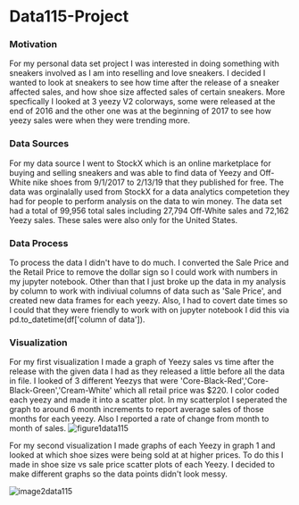 # Data115-Project

### Motivation
For my personal data set project I was interested in doing something with sneakers involved as I am into reselling and love sneakers. I decided I wanted to look at sneakers to see how time after the release of a sneaker affected sales, and how shoe size affected sales of certain sneakers. More specfically I looked at 3 yeezy V2 colorways, some were released at the end of 2016 and the other one was at the beginning of 2017 to see how yeezy sales were when they were trending more.

### Data Sources
For my data source I went to StockX which is an online marketplace for buying and selling sneakers and was able to find data of Yeezy and Off-White nike shoes from 9/1/2017 to 2/13/19 that they published for free. The data was orginalally used from StockX for a data analytics competetion they had for people to perform analysis on the data to win money. The data set had a total of 99,956 total sales including 27,794 Off-White sales and 72,162 Yeezy sales. These sales were also only for the United States.
 
 ### Data Process
 To process the data I didn't have to do much. I converted the Sale Price and the Retail Price to remove the dollar sign so I could work with numbers in my jupyter notebook. Other than that I just broke up the data in my analysis by column to work with indiviual columns of data such as 'Sale Price', and created new data frames for each yeezy. Also, I had to covert date times so I could that they were friendly to work with on jupyter notebook I did this via pd.to_datetime(df['column of data']).
 
 ### Visualization 
 For my first visualization I made a graph of Yeezy sales vs time after the release with  the given data I had as they released a little before all the data in file. I looked of 3 different Yeezys that were 'Core-Black-Red','Core-Black-Green','Cream-White' which all retail price was $220. I color coded each yeezy and made it into a scatter plot. In my scatterplot I seperated the graph to around 6 month increments to report average sales of those months for each yeezy. Also I reported a rate of change from month to month of sales.
 ![figure1data115](https://user-images.githubusercontent.com/63420549/101312535-daff7280-3808-11eb-9ad2-38760546a15f.png)
 
 For my second visualization I made graphs of each Yeezy in graph 1 and looked at which shoe sizes were being sold at at higher prices. To do this I made in shoe size vs sale price scatter plots of each Yeezy. I decided to make different graphs so the data points didn't look messy. 
 
 ![image2data115](https://user-images.githubusercontent.com/63420549/101312635-19952d00-3809-11eb-8537-8645a2183ee7.png)
 
 

